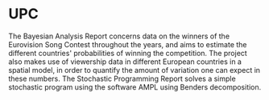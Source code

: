 # UPC
The Bayesian Analysis Report concerns data on the winners of the Eurovision Song Contest throughout the years, and aims to estimate the different countries' probabilities of winning the competition. The project also makes use of viewership data in different European countries in a spatial model, in order to quantify the amount of variation one can expect in these numbers. The Stochastic Programming Report solves a simple stochastic program using the software AMPL using Benders decomposition.
